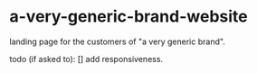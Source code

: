 # a-very-generic-brand-website
landing page for the customers of "a very generic brand".

todo (if asked to):
[] add responsiveness.
